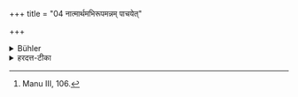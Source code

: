 +++
title = "04 नात्मार्थमभिरूपमन्नम् पाचयेत्"

+++

<details><summary>Bühler</summary>

4. He shall not cause sweetmeats to be prepared for his own sake. [^3] 


[^3]:  Manu III, 106.
</details>

<details><summary>हरदत्त-टीका</summary>

## सूत्रम्
नाऽऽत्मार्थमभिरूपमन्नं पाचयेत् ॥ ४ ॥  
## टिप्पनी
आत्मानमुद्दिश्याऽभिरूपमन्न स्वाद्वपूपादि न पाचयेत् ॥ ४॥
</details>
